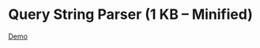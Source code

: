 Query String Parser (1 KB &ndash; Minified)
===========================================

[Demo](https://tovic.github.io/query-string-parser)
